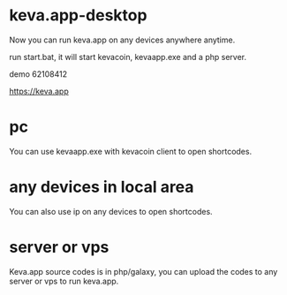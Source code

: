 # keva.app-desktop

Now you can run keva.app on any devices anywhere anytime.

run start.bat, it will start kevacoin, kevaapp.exe and a php server.

demo 62108412

https://keva.app

# pc

You can use kevaapp.exe with kevacoin client to open shortcodes.

# any devices in local area

You can also use ip on any devices to open shortcodes.

# server or vps

Keva.app source codes is in php/galaxy, you can upload the codes to any server or vps to run keva.app.
